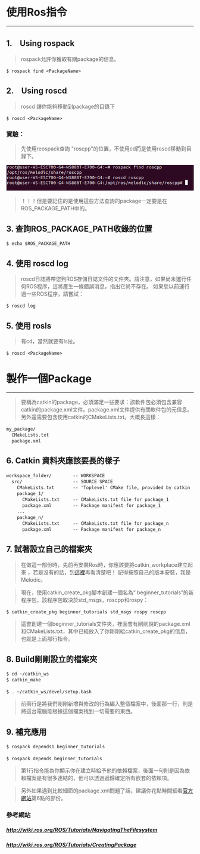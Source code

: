 # 使用Ros指令

---
## 1.　Using rospack

>rospack允許你獲取有關package的信息。
```
$ rospack find <PackageName>
```
## 2.　Using roscd

>roscd 讓你能夠移動到package的目錄下
```
$ roscd <PackageName>
```
### 實驗：
> 先使用reospack查詢 "roscpp"的位置，不使用cd而是使用roscd移動到目錄下。

![img](https://github.com/TKTim/Ros_Tutorial/blob/master/%E4%BA%86%E8%A7%A3Ros%E6%8C%87%E4%BB%A4%E5%92%8Ccatkin_package/01.png)

>！！！但是要記住的是使用這些方法查詢的package一定要是在ROS_PACKAGE_PATH中的。

## 3. 查詢ROS_PACKAGE_PATH收錄的位置
```
$ echo $ROS_PACKAGE_PATH

```
## 4. 使用 roscd log
>roscd日誌將帶您到ROS存儲日誌文件的文件夾。請注意，如果尚未運行任何ROS程序，這將產生一條錯誤消息，指出它尚不存在。 如果您以前運行過一些ROS程序，請嘗試：
```
$ roscd log
```

## 5. 使用 rosls
>有cd，當然就要有ls拉。
```
$ roscd <PackageName>
```

製作一個Package
=
---

>要稱為catkin的package，必須滿足一些要求：該軟件包必須包含兼容catkin的package.xml文件。package.xml文件提供有關軟件包的元信息。另外還需要包含使用catkin的CMakeLists.txt。大概長這樣：
```
my_package/
  CMakeLists.txt
  package.xml
```
## 6. Catkin 資料夾應該要長的樣子
```
workspace_folder/        -- WORKSPACE
  src/                   -- SOURCE SPACE
    CMakeLists.txt       -- 'Toplevel' CMake file, provided by catkin
    package_1/
      CMakeLists.txt     -- CMakeLists.txt file for package_1
      package.xml        -- Package manifest for package_1
    ...
    package_n/
      CMakeLists.txt     -- CMakeLists.txt file for package_n
      package.xml        -- Package manifest for package_n
```

## 7. 試著設立自己的檔案夾
>在做這一部份時，先前再安裝Ros時，你應該要將catkin_workplace建立起來
，若是沒有的話，到[這裡](http://wiki.ros.org/catkin/Tutorials/create_a_workspace)再看清楚吧！ 記得按照自己的版本安裝，我是Melodic。

>現在，使用catkin_create_pkg腳本創建一個名為“ beginner_tutorials”的新程序包，該程序包取決於std_msgs，roscpp和rospy：
```
$ catkin_create_pkg beginner_tutorials std_msgs rospy roscpp
```
>這會創建一個beginner_tutorials文件夾，裡面會有剛剛說的package.xml和CMakeLists.txt，其中已經放入了你剛剛給catkin_create_pkg的信息，也就是上面那行指令。

## 8. Build剛剛設立的檔案夾
```
$ cd ~/catkin_ws
$ catkin_make

$ . ~/catkin_ws/devel/setup.bash
```
>前兩行是將我們剛剛新增與修改的行為編入整個檔案中，後面那一行，則是將這台電腦能根據這個檔案找到一切需要的東西。

## 9. 補充應用

```
$ rospack depends1 beginner_tutorials 

$ rospack depends beginner_tutorials
```
>第1行指令能為你顯示你在建立時給予他的依賴檔案，後面一句則是因為依賴檔案是有很多連結的，他可以透過遞歸確定所有嵌套的依賴項。

>另外如果遇到比較細節的package.xml問題了話，建議你花點時間細看[官方網站](http://wiki.ros.org/ROS/Tutorials/CreatingPackage)第6點的部份。


### 參考網站

##### http://wiki.ros.org/ROS/Tutorials/NavigatingTheFilesystem
##### http://wiki.ros.org/ROS/Tutorials/CreatingPackage




